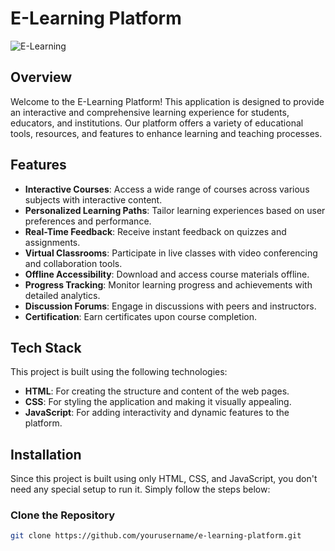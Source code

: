 # E-Learning Platform

![E-Learning](https://github.com/user-attachments/assets/1321d68d-e096-4332-8c76-cab7846d6a45)

## Overview

Welcome to the E-Learning Platform! This application is designed to provide an interactive and comprehensive learning experience for students, educators, and institutions. Our platform offers a variety of educational tools, resources, and features to enhance learning and teaching processes.

## Features

- **Interactive Courses**: Access a wide range of courses across various subjects with interactive content.
- **Personalized Learning Paths**: Tailor learning experiences based on user preferences and performance.
- **Real-Time Feedback**: Receive instant feedback on quizzes and assignments.
- **Virtual Classrooms**: Participate in live classes with video conferencing and collaboration tools.
- **Offline Accessibility**: Download and access course materials offline.
- **Progress Tracking**: Monitor learning progress and achievements with detailed analytics.
- **Discussion Forums**: Engage in discussions with peers and instructors.
- **Certification**: Earn certificates upon course completion.

## Tech Stack

This project is built using the following technologies:

- **HTML**: For creating the structure and content of the web pages.
- **CSS**: For styling the application and making it visually appealing.
- **JavaScript**: For adding interactivity and dynamic features to the platform.

## Installation

Since this project is built using only HTML, CSS, and JavaScript, you don't need any special setup to run it. Simply follow the steps below:

### Clone the Repository

```bash
git clone https://github.com/yourusername/e-learning-platform.git
